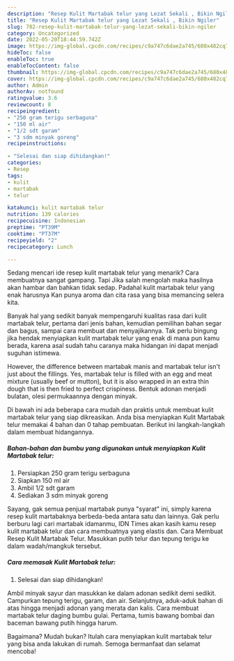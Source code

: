 ```yaml
---
description: "Resep Kulit Martabak telur yang Lezat Sekali , Bikin Ngiler"
title: "Resep Kulit Martabak telur yang Lezat Sekali , Bikin Ngiler"
slug: 782-resep-kulit-martabak-telur-yang-lezat-sekali-bikin-ngiler
category: Uncategorized
date: 2022-05-20T18:44:59.742Z
image: https://img-global.cpcdn.com/recipes/c9a747c6dae2a745/680x482cq70/kulit-martabak-telur-foto-resep-utama.jpg
hideToc: false
enableToc: true
enableTocContent: false
thumbnail: https://img-global.cpcdn.com/recipes/c9a747c6dae2a745/680x482cq70/kulit-martabak-telur-foto-resep-utama.jpg
cover: https://img-global.cpcdn.com/recipes/c9a747c6dae2a745/680x482cq70/kulit-martabak-telur-foto-resep-utama.jpg
author: Admin
authorAv: notfound
ratingvalue: 3.6
reviewcount: 8
recipeingredient:
- "250 gram terigu serbaguna"
- "150 ml air"
- "1/2 sdt garam"
- "3 sdm minyak goreng"
recipeinstructions:

- "Selesai dan siap dihidangkan!"
categories:
- Resep
tags:
- kulit
- martabak
- telur

katakunci: kulit martabak telur 
nutrition: 139 calories
recipecuisine: Indonesian
preptime: "PT39M"
cooktime: "PT37M"
recipeyield: "2"
recipecategory: Lunch

---
```



Sedang mencari ide resep kulit martabak telur yang menarik? Cara membuatnya sangat gampang. Tapi Jika salah mengolah maka hasilnya akan hambar dan bahkan tidak sedap. Padahal kulit martabak telur yang enak harusnya Kan punya aroma dan cita rasa yang bisa memancing selera kita.


Banyak hal yang sedikit banyak mempengaruhi kualitas rasa dari kulit martabak telur, pertama dari jenis bahan, kemudian pemilihan bahan segar dan bagus, sampai cara membuat dan menyajikannya. Tak perlu bingung jika hendak menyiapkan kulit martabak telur yang enak di mana pun kamu berada, karena asal sudah tahu caranya maka hidangan ini dapat menjadi suguhan istimewa.

However, the difference between martabak manis and martabak telur isn&#39;t just about the fillings. Yes, martabak telur is filled with an egg and meat mixture (usually beef or mutton), but it is also wrapped in an extra thin dough that is then fried to perfect crispiness. Bentuk adonan menjadi bulatan, olesi permukaannya dengan minyak.


Di bawah ini ada beberapa cara mudah dan praktis untuk membuat kulit martabak telur yang siap dikreasikan. Anda bisa menyiapkan Kulit Martabak telur memakai 4 bahan dan 0 tahap pembuatan. Berikut ini langkah-langkah dalam membuat hidangannya.

<!--inarticleads1-->

##### Bahan-bahan dan bumbu yang digunakan untuk menyiapkan Kulit Martabak telur:

1. Persiapkan 250 gram terigu serbaguna
1. Siapkan 150 ml air
1. Ambil 1/2 sdt garam
1. Sediakan 3 sdm minyak goreng


Sayang, gak semua penjual martabak punya &#34;syarat&#34; ini, simply karena resep kulit martabaknya berbeda-beda antara satu dan lainnya. Gak perlu berburu lagi cari martabak idamanmu, IDN Times akan kasih kamu resep kulit martabak telur dan cara membuatnya yang elastis dan. Cara Membuat Resep Kulit Martabak Telur. Masukkan putih telur dan tepung terigu ke dalam wadah/mangkuk tersebut. 

<!--inarticleads2-->

##### Cara memasak Kulit Martabak telur:


1. Selesai dan siap dihidangkan!

Ambil minyak sayur dan masukkan ke dalam adonan sedikit demi sedikit. Campurkan tepung terigu, garam, dan air. Selanjutnya, aduk-aduk bahan di atas hingga menjadi adonan yang merata dan kalis. Cara membuat martabak telur daging bumbu gulai. Pertama, tumis bawang bombai dan baceman bawang putih hingga harum. 

Bagaimana? Mudah bukan? Itulah cara menyiapkan kulit martabak telur yang bisa anda lakukan di rumah. Semoga bermanfaat dan selamat mencoba!
